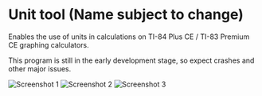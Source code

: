 # Unit tool (Name subject to change)

Enables the use of units in calculations on TI-84 Plus CE / TI-83 Premium CE graphing calculators.

This program is still in the early development stage, so expect crashes and other major issues.

![Screenshot 1](https://usercontent.irccloud-cdn.com/file/Ec9zuySw/image.png)
![Screenshot 2](https://usercontent.irccloud-cdn.com/file/YmqmkQty/image.png)
![Screenshot 3](https://usercontent.irccloud-cdn.com/file/TnsHuuKV/image.png)
